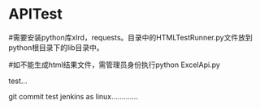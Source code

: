 # APITest

#需要安装python库xlrd，requests。目录中的HTMLTestRunner.py文件放到python根目录下的lib目录中。

#如不能生成html结果文件，需管理员身份执行python ExcelApi.py

test...

git commit test jenkins as linux.............